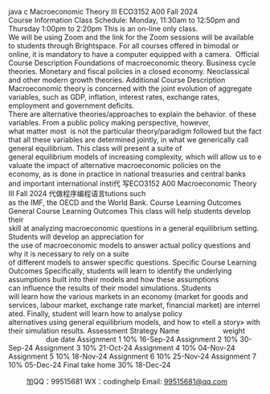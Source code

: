 java c
Macroeconomic Theory III
ECO3152 A00
Fall 2024
Course Information
Class Schedule: Monday, 11:30am to 12:50pm and Thursday 1:00pm to 2:20pm
This is an on-line only class. We will be using Zoom and the link for the Zoom sessions will be available to students through Brightspace.
For all courses offered in bimodal or online, it is mandatory to have a computer equipped with a camera. 
Official Course Description
Foundations of macroeconomic theory. Business cycle theories. Monetary and fiscal policies in a closed economy. Neoclassical and other modern growth theories.
Additional Course Description
Macroeconomic theory is concerned with the joint evolution of aggregate variables, such as GDP, inflation, interest rates, exchange rates, employment and government deficits. There are alternative theories/approaches to explain the behavior. of these variables. From a public policy making perspective, however, what matter most  is not the particular theory/paradigm followed but the fact that all these variables are determined jointly, in what we generically call general equilibrium.
This class will present a suite of general equilibrium models of increasing complexity, which will allow us to evaluate the impact of alternative macroeconomic policies on the economy, as is done in practice in national treasuries and central banks and important international insti代 写ECO3152 A00 Macroeconomic Theory III Fall 2024
代做程序编程语言tutions such as the IMF, the OECD and the World Bank.
Course Learning Outcomes
General Course Learning Outcomes
This class will help students develop their skill at analyzing macroeconomic questions in a general equilibrium setting. Students will develop an appreciation for the use of macroeconomic models to answer actual policy questions and why it is necessary to rely on a suite of different models to answer specific questions.
Specific Course Learning Outcomes
Specifically, students will learn to identify the underlying assumptions built into their models and how these assumptions can influence the results of their model simulations. Students will learn how the various markets in an economy (market for goods and services, labour market, exchange rate market, financial market) are interrelated. Finally, student will learn how to analyse policy alternatives using general equilibrium models, and how to «tell a story» with their simulation results.
Assessment Strategy
Name                      weight                    due date
Assignment 1
10%
16-Sep-24
Assignment 2
10%
30-Sep-24
Assignment 3
10%
21-Oct-24
Assignment 4
10%
04-Nov-24
Assignment 5
10%
18-Nov-24
Assignment 6
10%
25-Nov-24
Assignment 7
10%
05-Dec-24
Final take home
30%
18-Dec-24



         
加QQ：99515681  WX：codinghelp  Email: 99515681@qq.com
